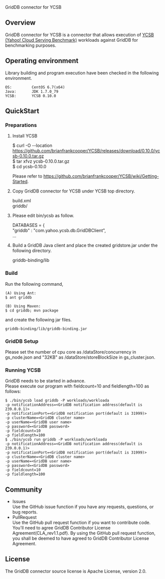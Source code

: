 GridDB connector for YCSB

## Overview

GridDB connector for YCSB is a connector that allows execution of [YCSB (Yahoo! Cloud Serving Benchmark)](https://github.com/brianfrankcooper/YCSB/wiki) workloads against GridDB for benchmarking purposes.

## Operating environment

Library building and program execution have been checked in the following environment.

    OS:         CentOS 6.7(x64)
    Java:       JDK 1.7.0_79
    YCSB:       YCSB 0.10.0

## QuickStart

### Preparations

1. Install YCSB

    $ curl -O --location https://github.com/brianfrankcooper/YCSB/releases/download/0.10.0/ycsb-0.10.0.tar.gz  
    $ tar xfvz ycsb-0.10.0.tar.gz  
    $ cd ycsb-0.10.0  

    Please refer to https://github.com/brianfrankcooper/YCSB/wiki/Getting-Started.

2. Copy GridDB connector for YCSB under YCSB top directory.

    build.xml  
    griddb/

3. Please edit bin/ycsb as follow.

    DATABASES = {  
        "griddb"       : "com.yahoo.ycsb.db.GridDBClient",  
        ...

4. Build a GridDB Java client and place the created gridstore.jar under the following directory.

    griddb-binding/lib

### Build

Run the following command,   

    (A) Using Ant:  
    $ ant griddb  

    (B) Using Maven:  
    $ cd griddb; mvn package

and create the following jar files.  

    griddb-binding/lib/griddb-binding.jar

### GridDB Setup

Please set the number of cpu core as /dataStore/concurrency in gs_node.json and "32KB" as /dataStore/storeBlockSize in gs_cluster.json.

### Running YCSB

GridDB needs to be started in advance.  
Please execute our program with fieldcount=10 and fieldlength=100 as follows:  

    $ ./bin/ycsb load griddb -P workloads/workloada 
    -p notificationAddress=<GridDB notification address(default is 239.0.0.1)>
    -p notificationPort=<GridDB notification port(default is 31999)>
    -p clusterName=<GridDB cluster name>
    -p userName=<GridDB user name>
    -p password=<GridDB password>
    -p fieldcount=10
    -p fieldlength=100
    $ ./bin/ycsb run griddb -P workloads/workloada 
    -p notificationAddress=<GridDB notification address(default is 239.0.0.1)>
    -p notificationPort=<GridDB notification port(default is 31999)>
    -p clusterName=<GridDB cluster name>
    -p userName=<GridDB user name>
    -p password=<GridDB password>
    -p fieldcount=10
    -p fieldlength=100

## Community

  * Issues  
    Use the GitHub issue function if you have any requests, questions, or bug reports. 
  * PullRequest  
    Use the GitHub pull request function if you want to contribute code.
    You'll need to agree GridDB Contributor License Agreement(CLA_rev1.1.pdf).
    By using the GitHub pull request function, you shall be deemed to have agreed to GridDB Contributor License Agreement.

## License
  
The GridDB connector source license is Apache License, version 2.0.
